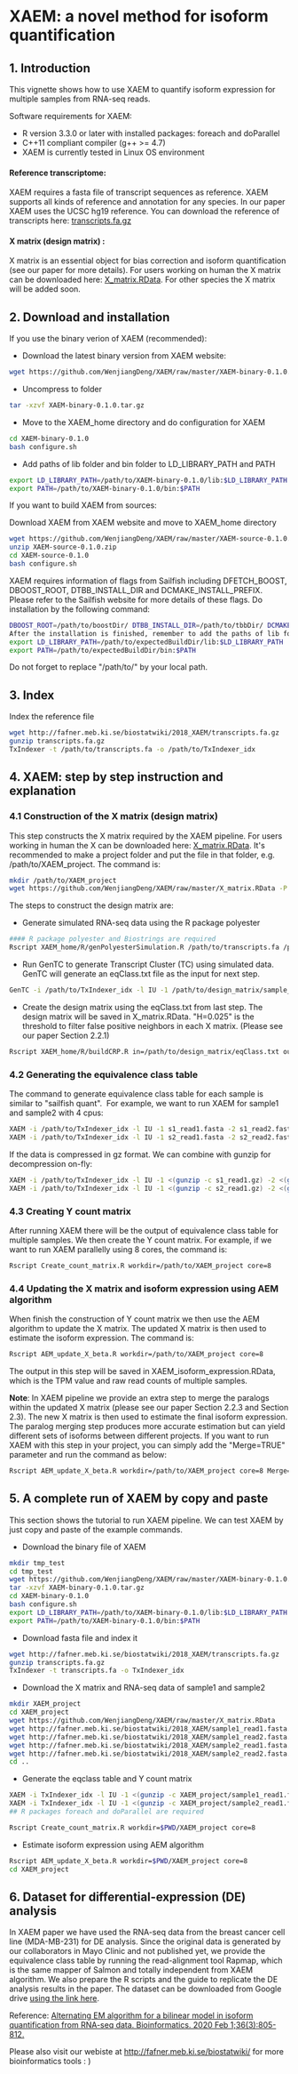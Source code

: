 
# XAEM: a novel method for isoform quantification


## 1. Introduction
This vignette shows how to use XAEM to quantify isoform expression for multiple samples from RNA-seq reads.

Software requirements for XAEM:

- R version 3.3.0 or later with installed packages: foreach and doParallel
- C++11 compliant compiler (g++ >= 4.7)
- XAEM is currently tested in Linux OS environment
#### Reference transcriptome: 
XAEM requires a fasta file of transcript sequences as reference. XAEM supports all kinds of reference and annotation for any species. In our paper XAEM uses the UCSC hg19 reference. You can download the reference of transcripts here: [transcripts.fa.gz](https://www.meb.ki.se/sites/biostatwiki/wp-content/uploads/sites/4/XAEM_datasources/transcripts.fa.gz)

#### X matrix (design matrix) :  
X matrix is an essential object for bias correction and isoform quantification (see our paper for more details). For users working on human the X matrix can be downloaded here: [X_matrix.RData](https://github.com/WenjiangDeng/XAEM/releases/download/v0.1.1/X_matrix.RData). For other species the X matrix will be added soon.

## 2. Download and installation
If you use the binary verion of XAEM (recommended):

- Download the latest binary version from XAEM website:
```sh
wget https://github.com/WenjiangDeng/XAEM/raw/master/XAEM-binary-0.1.0.tar.gz
```
- Uncompress to folder
```sh
tar -xzvf XAEM-binary-0.1.0.tar.gz
```
- Move to the XAEM_home directory and do configuration for XAEM
```sh
cd XAEM-binary-0.1.0
bash configure.sh
```
- Add paths of lib folder and bin folder to LD_LIBRARY_PATH and PATH
```sh
export LD_LIBRARY_PATH=/path/to/XAEM-binary-0.1.0/lib:$LD_LIBRARY_PATH
export PATH=/path/to/XAEM-binary-0.1.0/bin:$PATH
```
If you want to build XAEM from sources:

Download XAEM from XAEM website and move to XAEM_home directory
```sh
wget https://github.com/WenjiangDeng/XAEM/raw/master/XAEM-source-0.1.0.zip
unzip XAEM-source-0.1.0.zip
cd XAEM-source-0.1.0
bash configure.sh
```
XAEM requires information of flags from Sailfish including DFETCH_BOOST, DBOOST_ROOT, DTBB_INSTALL_DIR and DCMAKE_INSTALL_PREFIX. Please refer to the Sailfish website for more details of these flags.
Do installation by the following command:
```sh
DBOOST_ROOT=/path/to/boostDir/ DTBB_INSTALL_DIR=/path/to/tbbDir/ DCMAKE_INSTALL_PREFIX=/path/to/expectedBuildDir bash install.sh
After the installation is finished, remember to add the paths of lib folder and bin folder to LD_LIBRARY_PATH and PATH
export LD_LIBRARY_PATH=/path/to/expectedBuildDir/lib:$LD_LIBRARY_PATH
export PATH=/path/to/expectedBuildDir/bin:$PATH
```
Do not forget to replace "/path/to/" by your local path.

## 3. Index
Index the reference file
```sh
wget http://fafner.meb.ki.se/biostatwiki/2018_XAEM/transcripts.fa.gz
gunzip transcripts.fa.gz
TxIndexer -t /path/to/transcripts.fa -o /path/to/TxIndexer_idx
```
## 4. XAEM: step by step instruction and explanation
### 4.1 Construction of the X matrix (design matrix)
This step constructs the X matrix required by the XAEM pipeline. For users working in human the X can be downloaded here: [X_matrix.RData](https://github.com/WenjiangDeng/XAEM/raw/master/X_matrix.RData). It's recommended to make a project folder and put the file in that folder, e.g. /path/to/XAEM_project. The command is:
```sh
mkdir /path/to/XAEM_project
wget https://github.com/WenjiangDeng/XAEM/raw/master/X_matrix.RData -P /path/to/XAEM_project
```
The steps to construct the design matrix are:

- Generate simulated RNA-seq data using the R package polyester

```sh
#### R package polyester and Biostrings are required
Rscript XAEM_home/R/genPolyesterSimulation.R /path/to/transcripts.fa /path/to/design_matrix
```
- Run GenTC to generate Transcript Cluster (TC) using simulated data. GenTC will generate an eqClass.txt file as the input for next step.
```sh
GenTC -i /path/to/TxIndexer_idx -l IU -1 /path/to/design_matrix/sample_01_1.fasta -2 /path/to/design_matrix/sample_01_2.fasta -p 8 -o /path/to/design_matrix
```
- Create the design matrix using the eqClass.txt from last step. The design matrix will be saved in X_matrix.RData. "H=0.025" is the threshold to filter false positive neighbors in each X matrix. (Please see our paper Section 2.2.1)
```sh
Rscript XAEM_home/R/buildCRP.R in=/path/to/design_matrix/eqClass.txt out=/path/to/design_matrix/X_matrix.RData H=0.025
```

### 4.2 Generating the equivalence class table
The command to generate equivalence class table for each sample is similar to "sailfish quant".  For example, we want to run XAEM for sample1 and sample2 with 4 cpus:
```sh
XAEM -i /path/to/TxIndexer_idx -l IU -1 s1_read1.fasta -2 s1_read2.fasta -p 4 -o /path/to/XAEM_project/eqc_sample1
XAEM -i /path/to/TxIndexer_idx -l IU -1 s2_read1.fasta -2 s2_read2.fasta -p 4 -o /path/to/XAEM_project/eqc_sample2
```
If the data is compressed in gz format. We can combine with gunzip for decompression on-fly:
```sh
XAEM -i /path/to/TxIndexer_idx -l IU -1 <(gunzip -c s1_read1.gz) -2 <(gunzip -c s1_read2.gz) -p 4 -o /path/to/XAEM_project/eqc_sample1
XAEM -i /path/to/TxIndexer_idx -l IU -1 <(gunzip -c s2_read1.gz) -2 <(gunzip -c s2_read2.gz) -p 4 -o /path/to/XAEM_project/eqc_sample2
```
### 4.3 Creating Y count matrix

After running XAEM there will be the output of equivalence class table for multiple samples. We then create the Y count matrix. For example, if we want to run XAEM parallelly using 8 cores, the command is:
```sh
Rscript Create_count_matrix.R workdir=/path/to/XAEM_project core=8
```
### 4.4 Updating the X matrix and isoform expression using AEM algorithm
When finish the construction of Y count matrix we then use the AEM algorithm to update the X matrix. The updated X matrix is then used to estimate the isoform expression. The command is:
```sh
Rscript AEM_update_X_beta.R workdir=/path/to/XAEM_project core=8
```
The output in this step will be saved in XAEM_isoform_expression.RData, which is the TPM value and raw read counts of multiple samples.

**Note**: In XAEM pipeline we provide an extra step to merge the paralogs within the updated X matrix (please see our paper Section 2.2.3 and Section 2.3). The new X matrix is then used to estimate the final isoform expression. The paralog merging step produces more accurate estimation but can yield different sets of isoforms between different projects. If you want to run XAEM with this step in your project, you can simply add the "Merge=TRUE" parameter and run the command as below:
```sh
Rscript AEM_update_X_beta.R workdir=/path/to/XAEM_project core=8 Merge=TRUE
```
## 5. A complete run of XAEM by copy and paste
This section shows the tutorial to run XAEM pipeline. We can test XAEM by just copy and paste of the example commands.

- Download the binary file of XAEM
```sh
mkdir tmp_test
cd tmp_test
wget https://github.com/WenjiangDeng/XAEM/raw/master/XAEM-binary-0.1.0.tar.gz
tar -xzvf XAEM-binary-0.1.0.tar.gz
cd XAEM-binary-0.1.0
bash configure.sh
export LD_LIBRARY_PATH=/path/to/XAEM-binary-0.1.0/lib:$LD_LIBRARY_PATH
export PATH=/path/to/XAEM-binary-0.1.0/bin:$PATH
```
- Download fasta file and index it
```sh
wget http://fafner.meb.ki.se/biostatwiki/2018_XAEM/transcripts.fa.gz
gunzip transcripts.fa.gz
TxIndexer -t transcripts.fa -o TxIndexer_idx
```
- Download the X matrix and RNA-seq data of sample1 and sample2
```sh
mkdir XAEM_project
cd XAEM_project
wget https://github.com/WenjiangDeng/XAEM/raw/master/X_matrix.RData
wget http://fafner.meb.ki.se/biostatwiki/2018_XAEM/sample1_read1.fasta.gz
wget http://fafner.meb.ki.se/biostatwiki/2018_XAEM/sample1_read2.fasta.gz
wget http://fafner.meb.ki.se/biostatwiki/2018_XAEM/sample2_read1.fasta.gz
wget http://fafner.meb.ki.se/biostatwiki/2018_XAEM/sample2_read2.fasta.gz
cd ..
```
- Generate the eqclass table and Y count matrix
```sh
XAEM -i TxIndexer_idx -l IU -1 <(gunzip -c XAEM_project/sample1_read1.fasta.gz) -2 <(gunzip -c XAEM_project/sample1_read2.fasta.gz) -p 4 -o XAEM_project/eqc_sample1
XAEM -i TxIndexer_idx -l IU -1 <(gunzip -c XAEM_project/sample2_read1.fasta.gz) -2 <(gunzip -c XAEM_project/sample2_read2.fasta.gz) -p 4 -o XAEM_project/eqc_sample2
## R packages foreach and doParallel are required

Rscript Create_count_matrix.R workdir=$PWD/XAEM_project core=8
```
- Estimate isoform expression using AEM algorithm
```sh
Rscript AEM_update_X_beta.R workdir=$PWD/XAEM_project core=8
cd XAEM_project
```

## 6. Dataset for differential-expression (DE) analysis
In XAEM paper we have used the RNA-seq data from the breast cancer cell line (MDA-MB-231) for DE analysis. Since the original data is generated by our collaborators in Mayo Clinic and not published yet, we provide the equivalence class table by running the read-alignment tool Rapmap, which is the same mapper of Salmon and totally independent from XAEM algorithm. We also prepare the R scripts and the guide to replicate the DE analysis results in the paper. The dataset can be downloaded from Google drive [using the link here](https://drive.google.com/drive/folders/1vPGo4fpl7NC4_qzZCWsqK7yNRUahZf9p?usp=sharing).

Reference: [Alternating EM algorithm for a bilinear model in isoform quantification from RNA-seq data. Bioinformatics. 2020 Feb 1;36(3):805-812.](https://academic.oup.com/bioinformatics/article/36/3/805/5545974)

Please also visit our webiste at http://fafner.meb.ki.se/biostatwiki/ for more bioinformatics tools : )
